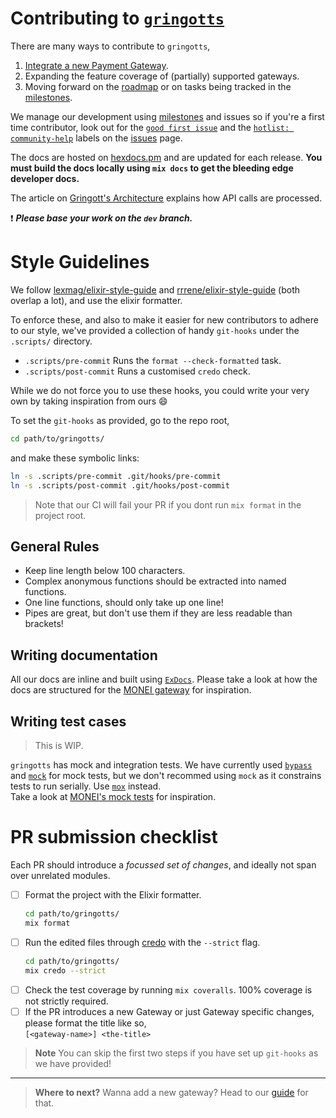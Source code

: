 # Contributing to [`gringotts`][gringotts]

There are many ways to contribute to `gringotts`,

1. [Integrate a new Payment Gateway][wiki-new-gateway].
2. Expanding the feature coverage of (partially) supported gateways.
3. Moving forward on the [roadmap][roadmap] or on tasks being tracked in the
   [milestones][milestones].

We manage our development using [milestones][milestones] and issues so if you're
a first time contributor, look out for the [`good first issue`][first-issues]
and the [`hotlist: community-help`][ch-issues] labels on the [issues][issues]
page.

The docs are hosted on [hexdocs.pm][hexdocs] and are updated for each
release. **You must build the docs locally using `mix docs` to get the bleeding
edge developer docs.**

The article on [Gringott's Architecture][wiki-arch] explains how API calls are
processed.

:exclamation: ***Please base your work on the `dev` branch.***

[roadmap]: https://github.com/aviabird/gringotts/wiki/Roadmap
[wiki-arch]: https://github.com/aviabird/gringotts/wiki/Architecture

# Style Guidelines

We follow
[lexmag/elixir-style-guide](https://github.com/lexmag/elixir-style-guide) and
[rrrene/elixir-style-guide](https://github.com/rrrene/elixir-style-guide) (both
overlap a lot), and use the elixir formatter.

To enforce these, and also to make it easier for new contributors to adhere to
our style, we've provided a collection of handy `git-hooks` under the `.scripts/`
directory.

* `.scripts/pre-commit` Runs the `format --check-formatted` task.
* `.scripts/post-commit` Runs a customised `credo` check.

While we do not force you to use these hooks, you could write your
very own by taking inspiration from ours :smile:

To set the `git-hooks` as provided, go to the repo root,
```sh
cd path/to/gringotts/
```
and make these symbolic links:
```sh
ln -s .scripts/pre-commit .git/hooks/pre-commit
ln -s .scripts/post-commit .git/hooks/post-commit
```

> Note that our CI will fail your PR if you dont run `mix format` in the project
> root.

## General Rules

* Keep line length below 100 characters.
* Complex anonymous functions should be extracted into named functions.
* One line functions, should only take up one line!
* Pipes are great, but don't use them if they are less readable than brackets!

## Writing documentation

All our docs are inline and built using [`ExDocs`][exdocs]. Please take a look
at how the docs are structured for the [MONEI gateway][src-monei] for
inspiration.

[exdocs]: https://github.com/elixir-lang/ex_doc
[src-monei]: https://github.com/aviabird/gringotts/blob/dev/lib/gringotts/gateways/monei.ex

## Writing test cases

> This is WIP.

`gringotts` has mock and integration tests. We have currently used
[`bypass`][bypass] and [`mock`][mock] for mock tests, but we don't recommed
using `mock` as it constrains tests to run serially. Use [`mox`][mox] instead.\
Take a look at [MONEI's mock tests][src-monei-tests] for inspiration.

# PR submission checklist

Each PR should introduce a *focussed set of changes*, and ideally not span over
unrelated modules.

* [ ] Format the project with the Elixir formatter.
  ```sh
  cd path/to/gringotts/
  mix format
  ```
* [ ] Run the edited files through [credo][credo] with the `--strict` flag.
  ```sh
  cd path/to/gringotts/
  mix credo --strict
  ```
* [ ] Check the test coverage by running `mix coveralls`. 100% coverage is not
      strictly required.
* [ ] If the PR introduces a new Gateway or just Gateway specific changes,
      please format the title like so,\
      `[<gateway-name>] <the-title>`

> **Note**
> You can skip the first two steps if you have set up `git-hooks` as we have
> provided!

[gringotts]: https://github.com/aviabird/gringotts
[milestones]: https://github.com/aviabird/gringotts/milestones
[issues]: https://github.com/aviabird/gringotts/issues
[first-issues]: https://github.com/aviabird/gringotts/issues?q=is%3Aissue+is%3Aopen+label%3A"good+first+issue"
[ch-issues]: https://github.com/aviabird/gringotts/issues?q=is%3Aissue+is%3Aopen+label%3A"hotfix%3A+community-help"
[hexdocs]: https://hexdocs.pm/gringotts
[credo]: https://github.com/rrrene/credo

--------------------------------------------------------------------------------

> **Where to next?**
> Wanna add a new gateway? Head to our [guide][wiki-new-gateway] for that.

[wiki-new-gateway]: https://github.com/aviabird/gringotts/wiki/Adding-a-new-Gateway
[bypass]: https://github.com/pspdfkit-labs/bypass
[mock]: https://github.com/jjh42/mock
[mox]: https://github.com/plataformatec/mox
[src-monei-tests]: https://github.com/aviabird/gringotts/blob/dev/test/gateways/monei_test.exs
[gringotts]: https://github.com/aviabird/gringotts
[docs]: https://hexdocs.pm/gringotts/Gringotts.html
